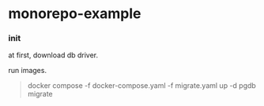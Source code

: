 # monorepo-example

### init
at first, download db driver.

run images.
> docker compose -f docker-compose.yaml -f migrate.yaml up -d pgdb migrate
